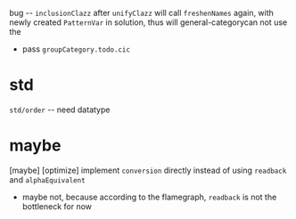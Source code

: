 bug -- `inclusionClazz` after `unifyClazz`
will call `freshenNames` again, with newly created `PatternVar` in solution,
thus will general-categorycan not use the

- pass `groupCategory.todo.cic`

# std

`std/order` -- need datatype

# maybe

[maybe] [optimize] implement `conversion` directly instead of using `readback` and `alphaEquivalent`

- maybe not, because according to the flamegraph, `readback` is not the bottleneck for now

